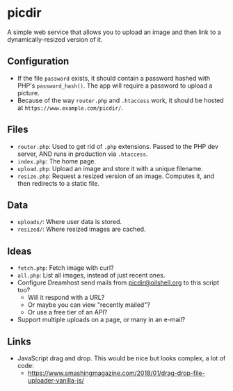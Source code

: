 picdir
======

A simple web service that allows you to upload an image and then link to a
dynamically-resized version of it.

## Configuration

- If the file `password` exists, it should contain a password hashed with PHP's
  `password_hash()`.  The app will require a password to upload a picture.
- Because of the way `router.php` and `.htaccess` work, it should be hosted at
  `https://www.example.com/picdir/`.

## Files

- `router.php`: Used to get rid of `.php` extensions.  Passed to the PHP dev
  server, AND runs in production via `.htaccess`.
- `index.php`: The home page.
- `upload.php`: Upload an image and store it with a unique filename.
- `resize.php`: Request a resized version of an image.  Computes it, and then
  redirects to a static file.

## Data

- `uploads/`: Where user data is stored.
- `resized/`: Where resized images are cached.

## Ideas

- `fetch.php`: Fetch image with curl?
- `all.php`: List all images, instead of just recent ones.
- Configure Dreamhost send mails from picdir@oilshell.org to this script too?
  - Will it respond with a URL?
  - Or maybe you can view "recently mailed"?
  - Or use a free tier of an API?
- Support multiple uploads on a page, or many in an e-mail?

## Links

- JavaScript drag and drop.  This would be nice but looks complex, a lot of
  code:
  - <https://www.smashingmagazine.com/2018/01/drag-drop-file-uploader-vanilla-js/>

